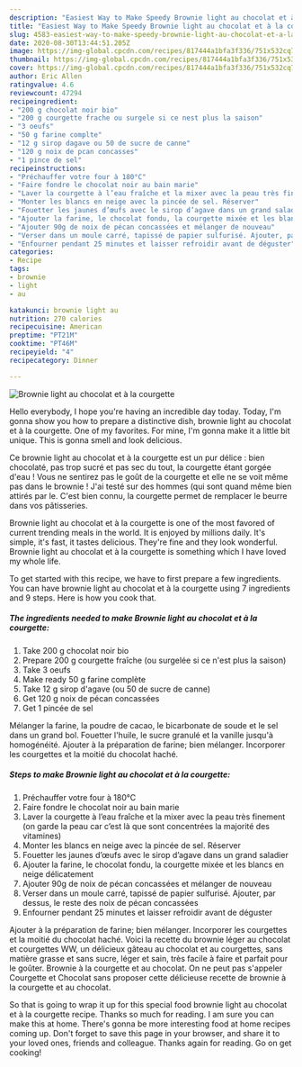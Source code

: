 ```yaml
---
description: "Easiest Way to Make Speedy Brownie light au chocolat et à la courgette"
title: "Easiest Way to Make Speedy Brownie light au chocolat et à la courgette"
slug: 4583-easiest-way-to-make-speedy-brownie-light-au-chocolat-et-a-la-courgette
date: 2020-08-30T13:44:51.205Z
image: https://img-global.cpcdn.com/recipes/817444a1bfa3f336/751x532cq70/brownie-light-au-chocolat-et-a-la-courgette-photo-principale-de-la-recette.jpg
thumbnail: https://img-global.cpcdn.com/recipes/817444a1bfa3f336/751x532cq70/brownie-light-au-chocolat-et-a-la-courgette-photo-principale-de-la-recette.jpg
cover: https://img-global.cpcdn.com/recipes/817444a1bfa3f336/751x532cq70/brownie-light-au-chocolat-et-a-la-courgette-photo-principale-de-la-recette.jpg
author: Eric Allen
ratingvalue: 4.6
reviewcount: 47294
recipeingredient:
- "200 g chocolat noir bio"
- "200 g courgette frache ou surgele si ce nest plus la saison"
- "3 oeufs"
- "50 g farine complte"
- "12 g sirop dagave ou 50 de sucre de canne"
- "120 g noix de pcan concasses"
- "1 pince de sel"
recipeinstructions:
- "Préchauffer votre four à 180°C"
- "Faire fondre le chocolat noir au bain marie"
- "Laver la courgette à l’eau fraîche et la mixer avec la peau très finement (on garde la peau car c’est là que sont concentrées la majorité des vitamines)"
- "Monter les blancs en neige avec la pincée de sel. Réserver"
- "Fouetter les jaunes d’œufs avec le sirop d’agave dans un grand saladier"
- "Ajouter la farine, le chocolat fondu, la courgette mixée et les blancs en neige délicatement"
- "Ajouter 90g de noix de pécan concassées et mélanger de nouveau"
- "Verser dans un moule carré, tapissé de papier sulfurisé. Ajouter, par dessus, le reste des noix de pécan concassées"
- "Enfourner pendant 25 minutes et laisser refroidir avant de déguster"
categories:
- Recipe
tags:
- brownie
- light
- au

katakunci: brownie light au 
nutrition: 270 calories
recipecuisine: American
preptime: "PT21M"
cooktime: "PT46M"
recipeyield: "4"
recipecategory: Dinner

---
```



![Brownie light au chocolat et à la courgette](https://img-global.cpcdn.com/recipes/817444a1bfa3f336/751x532cq70/brownie-light-au-chocolat-et-a-la-courgette-photo-principale-de-la-recette.jpg)

Hello everybody, I hope you're having an incredible day today. Today, I'm gonna show you how to prepare a distinctive dish, brownie light au chocolat et à la courgette. One of my favorites. For mine, I'm gonna make it a little bit unique. This is gonna smell and look delicious.

Ce brownie light au chocolat et à la courgette est un pur délice : bien chocolaté, pas trop sucré et pas sec du tout, la courgette étant gorgée d&#39;eau ! Vous ne sentirez pas le goût de la courgette et elle ne se voit même pas dans le brownie ! J&#39;ai testé sur des hommes (qui sont quand même bien attirés par le. C&#39;est bien connu, la courgette permet de remplacer le beurre dans vos pâtisseries.

Brownie light au chocolat et à la courgette is one of the most favored of current trending meals in the world. It is enjoyed by millions daily. It's simple, it's fast, it tastes delicious. They're fine and they look wonderful. Brownie light au chocolat et à la courgette is something which I have loved my whole life.


To get started with this recipe, we have to first prepare a few ingredients. You can have brownie light au chocolat et à la courgette using 7 ingredients and 9 steps. Here is how you cook that.

<!--inarticleads1-->

##### The ingredients needed to make Brownie light au chocolat et à la courgette:

1. Take 200 g chocolat noir bio
1. Prepare 200 g courgette fraîche (ou surgelée si ce n&#39;est plus la saison)
1. Take 3 oeufs
1. Make ready 50 g farine complète
1. Take 12 g sirop d&#39;agave (ou 50 de sucre de canne)
1. Get 120 g noix de pécan concassées
1. Get 1 pincée de sel


Mélanger la farine, la poudre de cacao, le bicarbonate de soude et le sel dans un grand bol. Fouetter l&#39;huile, le sucre granulé et la vanille jusqu&#39;à homogénéité. Ajouter à la préparation de farine; bien mélanger. Incorporer les courgettes et la moitié du chocolat haché. 

<!--inarticleads2-->

##### Steps to make Brownie light au chocolat et à la courgette:

1. Préchauffer votre four à 180°C
1. Faire fondre le chocolat noir au bain marie
1. Laver la courgette à l’eau fraîche et la mixer avec la peau très finement (on garde la peau car c’est là que sont concentrées la majorité des vitamines)
1. Monter les blancs en neige avec la pincée de sel. Réserver
1. Fouetter les jaunes d’œufs avec le sirop d’agave dans un grand saladier
1. Ajouter la farine, le chocolat fondu, la courgette mixée et les blancs en neige délicatement
1. Ajouter 90g de noix de pécan concassées et mélanger de nouveau
1. Verser dans un moule carré, tapissé de papier sulfurisé. Ajouter, par dessus, le reste des noix de pécan concassées
1. Enfourner pendant 25 minutes et laisser refroidir avant de déguster


Ajouter à la préparation de farine; bien mélanger. Incorporer les courgettes et la moitié du chocolat haché. Voici la recette du brownie léger au chocolat et courgettes WW, un délicieux gâteau au chocolat et au courgettes, sans matière grasse et sans sucre, léger et sain, très facile à faire et parfait pour le goûter. Brownie à la courgette et au chocolat. On ne peut pas s&#39;appeler Courgette et Chocolat sans proposer cette délicieuse recette de brownie à la courgette et au chocolat. 

So that is going to wrap it up for this special food brownie light au chocolat et à la courgette recipe. Thanks so much for reading. I am sure you can make this at home. There's gonna be more interesting food at home recipes coming up. Don't forget to save this page in your browser, and share it to your loved ones, friends and colleague. Thanks again for reading. Go on get cooking!
